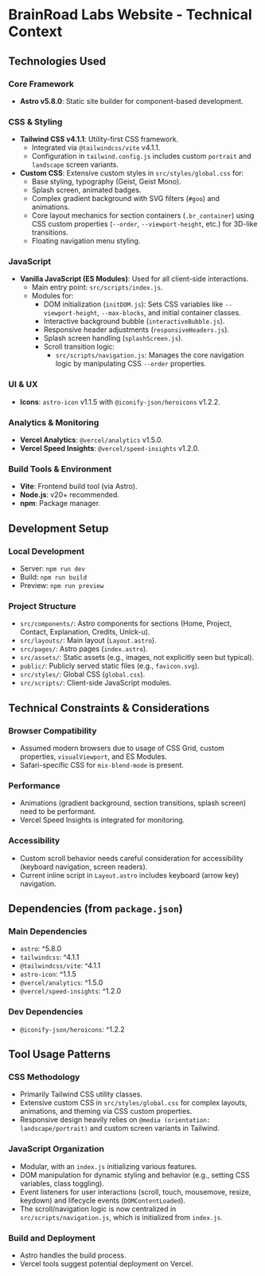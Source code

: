 # BrainRoad Labs Website - Technical Context

## Technologies Used

### Core Framework
- **Astro v5.8.0**: Static site builder for component-based development.

### CSS & Styling
- **Tailwind CSS v4.1.1**: Utility-first CSS framework.
  - Integrated via `@tailwindcss/vite` v4.1.1.
  - Configuration in `tailwind.config.js` includes custom `portrait` and `landscape` screen variants.
- **Custom CSS**: Extensive custom styles in `src/styles/global.css` for:
  - Base styling, typography (Geist, Geist Mono).
  - Splash screen, animated badges.
  - Complex gradient background with SVG filters (`#goo`) and animations.
  - Core layout mechanics for section containers (`.br_container`) using CSS custom properties (`--order`, `--viewport-height`, etc.) for 3D-like transitions.
  - Floating navigation menu styling.

### JavaScript
- **Vanilla JavaScript (ES Modules)**: Used for all client-side interactions.
  - Main entry point: `src/scripts/index.js`.
  - Modules for:
    - DOM initialization (`initDOM.js`): Sets CSS variables like `--viewport-height`, `--max-blocks`, and initial container classes.
    - Interactive background bubble (`interactiveBubble.js`).
    - Responsive header adjustments (`responsiveHeaders.js`).
    - Splash screen handling (`splashScreen.js`).
    - Scroll transition logic:
      - `src/scripts/navigation.js`: Manages the core navigation logic by manipulating CSS `--order` properties.

### UI & UX
- **Icons**: `astro-icon` v1.1.5 with `@iconify-json/heroicons` v1.2.2.

### Analytics & Monitoring
- **Vercel Analytics**: `@vercel/analytics` v1.5.0.
- **Vercel Speed Insights**: `@vercel/speed-insights` v1.2.0.

### Build Tools & Environment
- **Vite**: Frontend build tool (via Astro).
- **Node.js**: v20+ recommended.
- **npm**: Package manager.

## Development Setup

### Local Development
- Server: `npm run dev`
- Build: `npm run build`
- Preview: `npm run preview`

### Project Structure
- `src/components/`: Astro components for sections (Home, Project, Contact, Explanation, Credits, Unlck-u).
- `src/layouts/`: Main layout (`Layout.astro`).
- `src/pages/`: Astro pages (`index.astro`).
- `src/assets/`: Static assets (e.g., images, not explicitly seen but typical).
- `public/`: Publicly served static files (e.g., `favicon.svg`).
- `src/styles/`: Global CSS (`global.css`).
- `src/scripts/`: Client-side JavaScript modules.

## Technical Constraints & Considerations

### Browser Compatibility
- Assumed modern browsers due to usage of CSS Grid, custom properties, `visualViewport`, and ES Modules.
- Safari-specific CSS for `mix-blend-mode` is present.

### Performance
- Animations (gradient background, section transitions, splash screen) need to be performant.
- Vercel Speed Insights is integrated for monitoring.

### Accessibility
- Custom scroll behavior needs careful consideration for accessibility (keyboard navigation, screen readers).
- Current inline script in `Layout.astro` includes keyboard (arrow key) navigation.

## Dependencies (from `package.json`)

### Main Dependencies
- `astro`: ^5.8.0
- `tailwindcss`: ^4.1.1
- `@tailwindcss/vite`: ^4.1.1
- `astro-icon`: ^1.1.5
- `@vercel/analytics`: ^1.5.0
- `@vercel/speed-insights`: ^1.2.0

### Dev Dependencies
- `@iconify-json/heroicons`: ^1.2.2

## Tool Usage Patterns

### CSS Methodology
- Primarily Tailwind CSS utility classes.
- Extensive custom CSS in `src/styles/global.css` for complex layouts, animations, and theming via CSS custom properties.
- Responsive design heavily relies on `@media (orientation: landscape/portrait)` and custom screen variants in Tailwind.

### JavaScript Organization
- Modular, with an `index.js` initializing various features.
- DOM manipulation for dynamic styling and behavior (e.g., setting CSS variables, class toggling).
- Event listeners for user interactions (scroll, touch, mousemove, resize, keydown) and lifecycle events (`DOMContentLoaded`).
- The scroll/navigation logic is now centralized in `src/scripts/navigation.js`, which is initialized from `index.js`.

### Build and Deployment
- Astro handles the build process.
- Vercel tools suggest potential deployment on Vercel.
